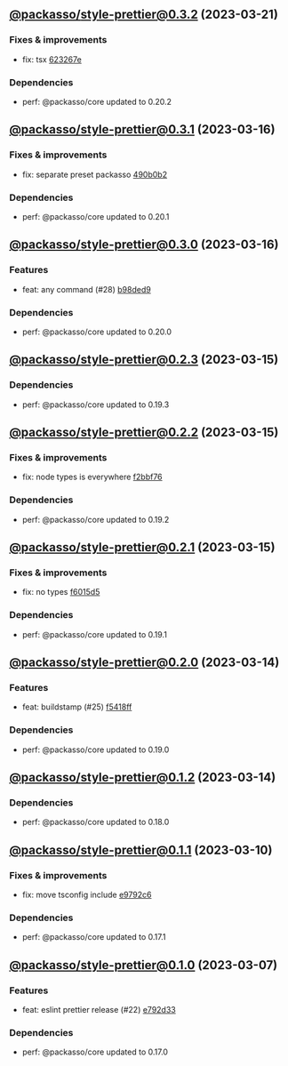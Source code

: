 ## [@packasso/style-prettier@0.3.2](https://github.com/qiwi/packasso/compare/2023.3.16-packasso.style-prettier.0.3.1-f0...2023.3.21-packasso.style-prettier.0.3.2-f0) (2023-03-21)

### Fixes & improvements
* fix: tsx [623267e](https://github.com/qiwi/packasso/commit/623267e2398fb56e69c1c7b955411fd4a1b6233d)

### Dependencies
* perf: @packasso/core updated to 0.20.2

## [@packasso/style-prettier@0.3.1](https://github.com/qiwi/packasso/compare/2023.3.16-packasso.style-prettier.0.3.0-f0...2023.3.16-packasso.style-prettier.0.3.1-f0) (2023-03-16)

### Fixes & improvements
* fix: separate preset packasso [490b0b2](https://github.com/qiwi/packasso/commit/490b0b228ecec6571780685ee3647cd87530a50b)

### Dependencies
* perf: @packasso/core updated to 0.20.1

## [@packasso/style-prettier@0.3.0](https://github.com/qiwi/packasso/compare/2023.3.15-packasso.style-prettier.0.2.3-f0...2023.3.16-packasso.style-prettier.0.3.0-f0) (2023-03-16)

### Features
* feat: any command (#28) [b98ded9](https://github.com/qiwi/packasso/commit/b98ded9ad02eb48d5a6f5ec1e5f1e93b486fb46b)

### Dependencies
* perf: @packasso/core updated to 0.20.0

## [@packasso/style-prettier@0.2.3](https://github.com/qiwi/packasso/compare/2023.3.15-packasso.style-prettier.0.2.2-f0...2023.3.15-packasso.style-prettier.0.2.3-f0) (2023-03-15)

### Dependencies
* perf: @packasso/core updated to 0.19.3

## [@packasso/style-prettier@0.2.2](https://github.com/qiwi/packasso/compare/2023.3.15-packasso.style-prettier.0.2.1-f0...2023.3.15-packasso.style-prettier.0.2.2-f0) (2023-03-15)

### Fixes & improvements
* fix: node types is everywhere [f2bbf76](https://github.com/qiwi/packasso/commit/f2bbf767ee6e98e1ccbfa2f3f837ffd34768decc)

### Dependencies
* perf: @packasso/core updated to 0.19.2

## [@packasso/style-prettier@0.2.1](https://github.com/qiwi/packasso/compare/2023.3.14-packasso.style-prettier.0.2.0-f0...2023.3.15-packasso.style-prettier.0.2.1-f0) (2023-03-15)

### Fixes & improvements
* fix: no types [f6015d5](https://github.com/qiwi/packasso/commit/f6015d5f46c89f9c419c1c480567a1df27629162)

### Dependencies
* perf: @packasso/core updated to 0.19.1

## [@packasso/style-prettier@0.2.0](https://github.com/qiwi/packasso/compare/2023.3.14-packasso.style-prettier.0.1.2-f0...2023.3.14-packasso.style-prettier.0.2.0-f0) (2023-03-14)

### Features
* feat: buildstamp (#25) [f5418ff](https://github.com/qiwi/packasso/commit/f5418ffac84f7d369b99f2dd80ffaafce82cf736)

### Dependencies
* perf: @packasso/core updated to 0.19.0

## [@packasso/style-prettier@0.1.2](https://github.com/qiwi/packasso/compare/2023.3.10-packasso.style-prettier.0.1.1-f0...2023.3.14-packasso.style-prettier.0.1.2-f0) (2023-03-14)

### Dependencies
* perf: @packasso/core updated to 0.18.0

## [@packasso/style-prettier@0.1.1](https://github.com/qiwi/packasso/compare/2023.3.7-packasso.style-prettier.0.1.0-f0...2023.3.10-packasso.style-prettier.0.1.1-f0) (2023-03-10)

### Fixes & improvements
* fix: move tsconfig include [e9792c6](https://github.com/qiwi/packasso/commit/e9792c6a6628f1805582d1fcfa388b176adce7b0)

### Dependencies
* perf: @packasso/core updated to 0.17.1

## [@packasso/style-prettier@0.1.0](https://github.com/qiwi/packasso/compare/undefined...2023.3.7-packasso.style-prettier.0.1.0-f0) (2023-03-07)

### Features
* feat: eslint prettier release (#22) [e792d33](https://github.com/qiwi/packasso/commit/e792d336e83fc3c851e1541d2f6bed8560fa35f4)

### Dependencies
* perf: @packasso/core updated to 0.17.0

